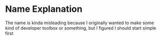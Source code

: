 # Name Explanation
The name is kinda misleading because I originally wanted to make some kind of developer toolbox or something, but I figured I should start simple first
